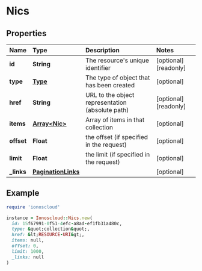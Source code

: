 # Nics

## Properties

| Name | Type | Description | Notes |
| :--- | :--- | :--- | :--- |
| **id** | **String** | The resource's unique identifier | \[optional\]\[readonly\] |
| **type** | [**Type**](type.md) | The type of object that has been created | \[optional\] |
| **href** | **String** | URL to the object representation \(absolute path\) | \[optional\]\[readonly\] |
| **items** | [**Array&lt;Nic&gt;**](nic.md) | Array of items in that collection | \[optional\] |
| **offset** | **Float** | the offset \(if specified in the request\) | \[optional\] |
| **limit** | **Float** | the limit \(if specified in the request\) | \[optional\] |
| **\_links** | [**PaginationLinks**](paginationlinks.md) |  | \[optional\] |

## Example

```ruby
require 'ionoscloud'

instance = Ionoscloud::Nics.new(
  id: 15f67991-0f51-4efc-a8ad-ef1fb31a480c,
  type: &quot;collection&quot;,
  href: &lt;RESOURCE-URI&gt;,
  items: null,
  offset: 0,
  limit: 1000,
  _links: null
)
```

